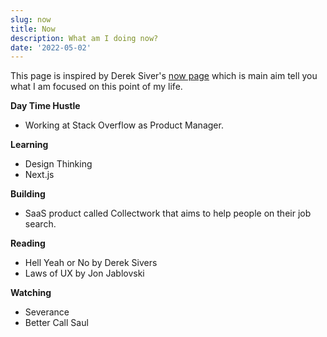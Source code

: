 ```yaml
---
slug: now 
title: Now
description: What am I doing now?
date: '2022-05-02'
---
```




This page is inspired by Derek Siver's [now page](https://nownownow.com/about) which is main aim tell you what I am focused on this point of my life. 

**Day Time Hustle**

- Working at Stack Overflow as Product Manager.

**Learning**

- Design Thinking
- Next.js

**Building**

- SaaS product called Collectwork that aims to help people on their job search.

**Reading**

- Hell Yeah or No by Derek Sivers
- Laws of UX by Jon Jablovski

**Watching** 

- Severance 
- Better Call Saul 